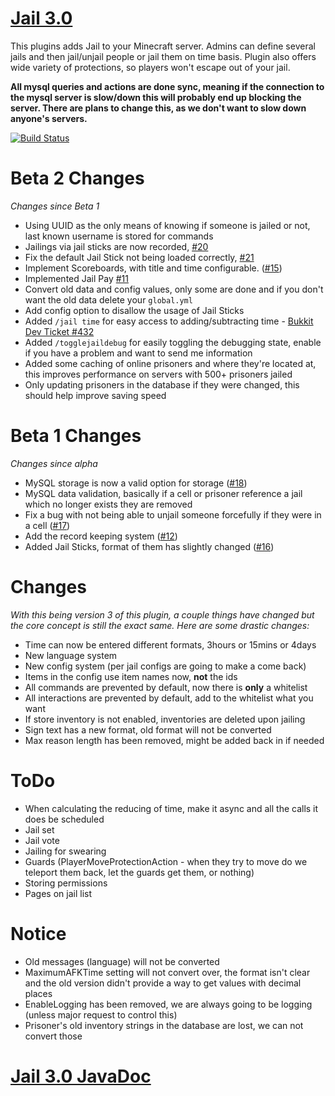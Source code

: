 [Jail 3.0](http://ci.graywolf336.com/job/Jail/)
====
This plugins adds Jail to your Minecraft server. Admins can define several jails and then jail/unjail people or jail them on time basis. Plugin also offers wide variety of protections, so players won't escape out of your jail.

**All mysql queries and actions are done sync, meaning if the connection to the mysql server is slow/down this will probably end up blocking the server. There are plans to change this, as we don't want to slow down anyone's servers.**

[![Build Status](http://ci.graywolf336.com/job/Jail/badge/icon)](http://ci.graywolf336.com/job/Jail/)

Beta 2 Changes
===
*Changes since Beta 1*
* Using UUID as the only means of knowing if someone is jailed or not, last known username is stored for commands
* Jailings via jail sticks are now recorded, [#20](https://github.com/graywolf336/Jail/issues/20)
* Fix the default Jail Stick not being loaded correctly, [#21](https://github.com/graywolf336/Jail/issues/21)
* Implement Scoreboards, with title and time configurable. ([#15](https://github.com/graywolf336/Jail/issues/15))
* Implemented Jail Pay [#11](https://github.com/graywolf336/Jail/issues/11)
* Convert old data and config values, only some are done and if you don't want the old data delete your `global.yml`
* Add config option to disallow the usage of Jail Sticks
* Added `/jail time` for easy access to adding/subtracting time - [Bukkit Dev Ticket #432](http://dev.bukkit.org/bukkit-plugins/jail/tickets/432/)
* Added `/togglejaildebug` for easily toggling the debugging state, enable if you have a problem and want to send me information
* Added some caching of online prisoners and where they're located at, this improves performance on servers with 500+ prisoners jailed
* Only updating prisoners in the database if they were changed, this should help improve saving speed

Beta 1 Changes
===
*Changes since alpha*
* MySQL storage is now a valid option for storage ([#18](https://github.com/graywolf336/Jail/issues/18))
* MySQL data validation, basically if a cell or prisoner reference a jail which no longer exists they are removed
* Fix a bug with not being able to unjail someone forcefully if they were in a cell ([#17](https://github.com/graywolf336/Jail/issues/17))
* Add the record keeping system ([#12](https://github.com/graywolf336/Jail/issues/12))
* Added Jail Sticks, format of them has slightly changed ([#16](https://github.com/graywolf336/Jail/issues/16))

Changes
===
*With this being version 3 of this plugin, a couple things have changed but the core concept is still the exact same. Here are some drastic changes:*
* Time can now be entered different formats, 3hours or 15mins or 4days
* New language system
* New config system (per jail configs are going to make a come back)
* Items in the config use item names now, **not** the ids
* All commands are prevented by default, now there is **only** a whitelist
* All interactions are prevented by default, add to the whitelist what you want
* If store inventory is not enabled, inventories are deleted upon jailing
* Sign text has a new format, old format will not be converted
* Max reason length has been removed, might be added back in if needed

ToDo
===
* When calculating the reducing of time, make it async and all the calls it does be scheduled
* Jail set
* Jail vote
* Jailing for swearing
* Guards (PlayerMoveProtectionAction - when they try to move do we teleport them back, let the guards get them, or nothing)
* Storing permissions
* Pages on jail list

Notice
===
* Old messages (language) will not be converted
* MaximumAFKTime setting will not convert over, the format isn't clear and the old version didn't provide a way to get values with decimal places
* EnableLogging has been removed, we are always going to be logging (unless major request to control this)
* Prisoner's old inventory strings in the database are lost, we can not convert those

[Jail 3.0 JavaDoc](http://ci.graywolf336.com/job/Jail/javadoc)
====
